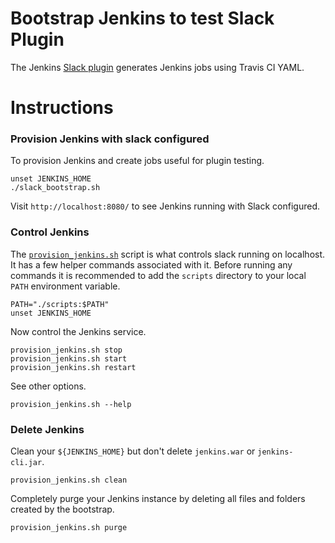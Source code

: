 # Bootstrap Jenkins to test Slack Plugin

The Jenkins [Slack plugin][slack-plugin] generates Jenkins jobs using Travis CI YAML.

# Instructions

### Provision Jenkins with slack configured

To provision Jenkins and create jobs useful for plugin testing.

    unset JENKINS_HOME
    ./slack_bootstrap.sh

Visit `http://localhost:8080/` to see Jenkins running with Slack configured.

### Control Jenkins

The [`provision_jenkins.sh`](scripts/provision_jenkins.sh) script is what
controls slack running on localhost.  It has a few helper commands associated
with it.  Before running any commands it is recommended to add the `scripts`
directory to your local `PATH` environment variable.

    PATH="./scripts:$PATH"
    unset JENKINS_HOME

Now control the Jenkins service.

    provision_jenkins.sh stop
    provision_jenkins.sh start
    provision_jenkins.sh restart


See other options.

    provision_jenkins.sh --help

### Delete Jenkins

Clean your `${JENKINS_HOME}` but don't delete `jenkins.war` or
`jenkins-cli.jar`.

    provision_jenkins.sh clean

Completely purge your Jenkins instance by deleting all files and folders created
by the bootstrap.

    provision_jenkins.sh purge

[gh-token]: https://help.github.com/articles/creating-an-access-token-for-command-line-use/
[slack-plugin]: https://github.com/jenkinsci/slack-plugin
[slack]: https://slack.com/
[jenkins]: http://jenkins-ci.org/

